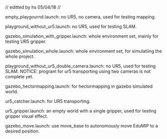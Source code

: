 // editted by hs 05/04/18 //

empty_playgournd.launch: 
    no UR5, no camera, used for testing mapping.

playground_without_ur5.launch: 
    no UR5, used for testing SLAM.

gazebo_simulation_with_gripper.launch:
    whole environment set, mainly for testing UR5 gripper.

gazebo_simulation_whole.launch:
    whole environment set, for simulatiing the whole project.

playground_without_ur5_double_camera.launch:
    no UR5, used for testing SLAM. 
    NOTICE: program for ur5 transporting using two cameras is not complete yet.

gazebo_hectormapping.launch:
    for hectormapping in gazebo simulated world.

ur5_catcher.launch:
    for UR5 transporting.

ur5_gripper.launch:
    an empty world with a single gripper, used for testing gripper visual effect.

gazebo_move.launch:
    use move_base to autonomously move EduMIP to a desired position.